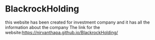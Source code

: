 # BlackrockHolding
this website has been created for investment company and it has all the information about the company 
The link for the website:https://nirvanthapa.github.io/BlackrockHolding/

